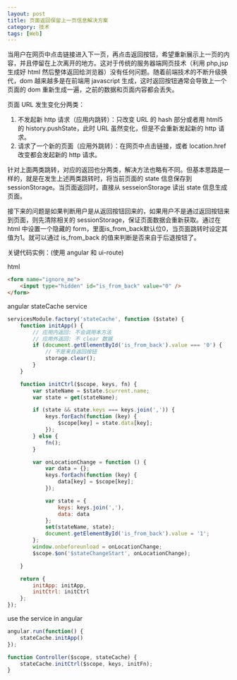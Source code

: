 ```yaml
---
layout: post
title: 页面返回保留上一页信息解决方案
category: 技术
tags: [Web]
---
```


当用户在网页中点击链接进入下一页，再点击返回按钮，希望重新展示上一页的内容，并且停留在上次离开的地方。这对于传统的服务器端网页技术（利用 php,jsp 生成好 html 然后整体返回给浏览器）没有任何问题。随着前端技术的不断升级换代，dom 越来越多是在前端用 javascript 生成，这时返回按钮通常会导致上一个页面的 dom 重新生成一遍，之前的数据和页面内容都会丢失。

页面 URL 发生变化分两类：

<!-- more -->

1. 不发起新 http 请求（应用内跳转）：只改变 URL 的 hash 部分或者用 html5 的 history.pushState，此时 URL 虽然变化，但是不会重新发起新的 http 请求。
1. 请求了一个新的页面（应用外跳转）：在网页中点击链接，或者 location.href 改变都会发起新的 http 请求。

针对上面两类跳转，对应的返回也分两类，解决方法也略有不同。但基本思路是一样的，就是在发生上述两类跳转时，将当前页面的 state 信息保存到 sessionStorage。当页面返回时，直接从 sesseionStorage 读出 state 信息生成页面。

接下来的问题是如果判断用户是从返回按钮回来的，如果用户不是通过返回按钮来到页面，则先清除相关的 sessionStorage，保证页面数据会重新获取。通过在 html 中设置一个隐藏的 form，里面is_from_back默认位0，当页面跳转时设定其值为1。就可以通过 is_from_back 的值来判断是否来自于后退按钮了。

关键代码实例：(使用 angular 和 ui-route)

html

```html
<form name="ignore_me">
    <input type="hidden" id="is_from_back" value="0" />
</form>
```

angular stateCache service

```javascript
servicesModule.factory('stateCache', function ($state) {
    function initApp() {
        // 应用内返回: 不会调用本方法
        // 应用外返回: 不 clear 数据
        if (document.getElementById('is_from_back').value === '0') {
            // 不是来自返回按钮
            storage.clear();
        }
    }

    function initCtrl($scope, keys, fn) {
        var stateName = $state.$current.name;
        var state = get(stateName);

        if (state && state.keys === keys.join(',')) {
            keys.forEach(function (key) {
                $scope[key] = state.data[key];
            });
        } else {
            fn();
        }

        var onLocationChange = function () {
            var data = {};
            keys.forEach(function (key) {
                data[key] = $scope[key];
            });

            var state = {
                keys: keys.join(','),
                data: data
            };
            set(stateName, state);
            document.getElementById('is_from_back').value = '1';
        };
        window.onbeforeunload = onLocationChange;
        $scope.$on('$stateChangeStart', onLocationChange);

    }

    return {
        initApp: initApp,
        initCtrl: initCtrl
    };
});

```

use the service in angular

```javascript
angular.run(function() {
    stateCache.initApp()
});

function Controller($scope, stateCache) {
    stateCache.initCtrl($scope, keys, initFn);
}
```

